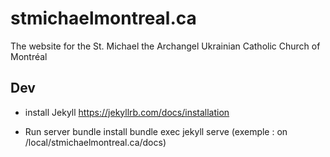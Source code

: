 # stmichaelmontreal.ca
The website for the St. Michael the Archangel Ukrainian Catholic Church of Montréal

## Dev

* install Jekyll
https://jekyllrb.com/docs/installation

* Run server 
bundle install
bundle exec jekyll serve (exemple : on /local/stmichaelmontreal.ca/docs)
